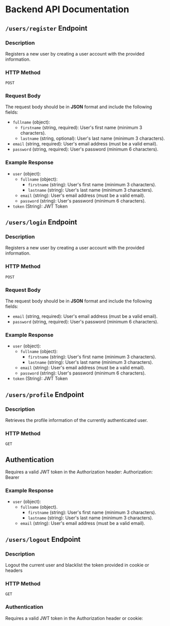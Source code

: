 # Backend API Documentation

## `/users/register` Endpoint

### Description
Registers a new user by creating a user account with the provided information.

### HTTP Method
`POST`

### Request Body

The request body should be in **JSON** format and include the following fields:

- `fullname` (object):
    - `firstname` (string, required): User's first name (minimum 3 characters).
    - `lastname` (string, optional): User's last name (minimum 3 characters).
- `email` (string, required): User's email address (must be a valid email).
- `password` (string, required): User's password (minimum 6 characters).


### Example Response

- `user` (object):
    - `fullname` (object):
        - `firstname` (string): User's first name (minimum 3 characters).
        - `lastname` (string): User's last name (minimum 3 characters).
    - `email` (string): User's email address (must be a valid email).
    - `password` (string): User's password (minimum 6 characters).
- `token` (String): JWT Token


## `/users/login` Endpoint

### Description
Registers a new user by creating a user account with the provided information.

### HTTP Method
`POST`

### Request Body

The request body should be in **JSON** format and include the following fields:

- `email` (string, required): User's email address (must be a valid email).
- `password` (string, required): User's password (minimum 6 characters).


### Example Response

- `user` (object):
    - `fullname` (object):
        - `firstname` (string): User's first name (minimum 3 characters).
        - `lastname` (string): User's last name (minimum 3 characters).
    - `email` (string): User's email address (must be a valid email).
    - `password` (string): User's password (minimum 6 characters).
- `token` (String): JWT Token


## `/users/profile` Endpoint
### Description
Retrieves the profile information of the currently authenticated user.

### HTTP Method
`GET`

## Authentication
Requires a valid JWT token in the Authorization header: Authorization: Bearer <token>

### Example Response
- `user` (object):
    - `fullname` (object).
        - `firstname` (string): User's first name (minimum 3 characters).
        - `lastname` (string): User's last name (minimum 3 characters).
    - `email` (string): User's email address (must be a valid email).
 

## `/users/logout` Endpoint
### Description
Logout the current user and blacklist the token provided in cookie or headers

### HTTP Method
`GET`

### Authentication
Requires a valid JWT token in the Authorization header or cookie: